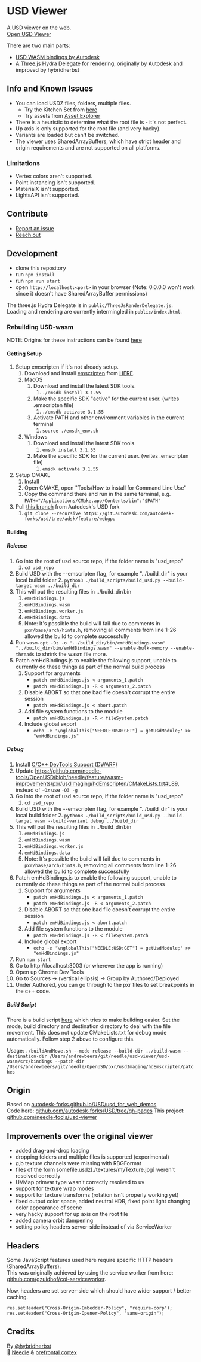 # USD Viewer

A USD viewer on the web.  
[Open USD Viewer](https://usd-viewer.glitch.me/)  

There are two main parts:  
- [USD WASM bindings by Autodesk](https://github.com/needle-tools/OpenUSD/tree/needle/feature/wasm-improvements)
- A [Three.js](https://threejs.org/) Hydra Delegate for rendering, originally by Autodesk and improved by hybridherbst

## Info and Known Issues

- You can load USDZ files, folders, multiple files.  
  - Try the Kitchen Set from [here](https://openusd.org/release/dl_kitchen_set.html)
  - Try assets from [Asset Explorer](https://asset-explorer.needle.tools)
- There is a heuristic to determine what the root file is - it's not perfect.  
- Up axis is only supported for the root file (and very hacky).  
- Variants are loaded but can't be switched.  
- The viewer uses SharedArrayBuffers, which have strict header and origin requirements and are not supported on all platforms. 

### Limitations

- Vertex colors aren't supported. 
- Point instancing isn't supported.  
- MaterialX isn't supported.  
- LightsAPI isn't supported.

## Contribute

- [Report an issue](https://github.com/needle-tools/usd-viewer/issues)  
- [Reach out](https://twitter.com/hybridherbst)

## Development

- clone this repository
- run `npm install`
- run `npm run start`
- open `http://localhost:<port>` in your browser (Note: 0.0.0.0 won't work since it doesn't have SharedArrayBuffer permissions)

The three.js Hydra Delegate is in `public/ThreeJsRenderDelegate.js`.  
Loading and rendering are currently intermingled in `public/index.html`.  

### Rebuilding USD-wasm

NOTE: Origins for these instructions can be found [here](https://github.com/autodesk-forks/USD/blob/adsk/feature/webgpu/pxr/usdImaging/bin/usdviewweb/README.md)

#### Getting Setup

1. Setup emscripten if it's not already setup.
    1. Download and Install [emscripten](https://emscripten.org) from [HERE](https://emscripten.org/docs/getting_started/downloads.html).
    2. MacOS
        1. Download and install the latest SDK tools.
            1. `./emsdk install 3.1.55`
        2. Make the specific SDK "active" for the current user. (writes .emscripten file)
            1. `./emsdk activate 3.1.55`
        3. Activate PATH and other environment variables in the current terminal
            1. `source ./emsdk_env.sh`
      3. Windows
          1. Download and install the latest SDK tools.
              1. `emsdk install 3.1.55`
          2. Make the specific SDK for the current user. (writes .emscripten file)
              1. `emsdk activate 3.1.55`
  2. Setup CMAKE
      1. Install
      2. Open CMAKE, open "Tools/How to install for Command Line Use"
      3. Copy the command there and run in the same terminal, e.g.
         `PATH="/Applications/CMake.app/Contents/bin":"$PATH"`
  2. Pull [this branch](https://github.com/autodesk-forks/USD/tree/adsk/feature/webgpu) from Autodesk's USD fork
      1. `git clone --recursive https://git.autodesk.com/autodesk-forks/usd/tree/adsk/feature/webgpu`

#### Building

##### Release

1. Go into the root of usd source repo, if the folder name is "usd_repo"
    1. `cd usd_repo`
2. Build USD with the --emscripten flag, for example "../build_dir" is your local build folder
    2. `python3 ./build_scripts/build_usd.py --build-target wasm ../build_dir`
3. This will put the resulting files in ../build_dir/bin
    1. `emHdBindings.js`
    2. `emHdBindings.wasm`
    3. `emHdBindings.worker.js`
    4. `emHdBindings.data`
    4. Note: It's possible the build will fail due to comments in `pxr/base/arch/hints.h`, removing all comments from line 1-26 allowed the build to complete successfully
4. Run `wasm-opt -Oz -o "../build_dir/bin/emHdBindings.wasm" "../build_dir/bin/emHdBindings.wasm" --enable-bulk-memory --enable-threads` to shrink the wasm file more.
5. Patch emHdBindings.js to enable the following support, unable to currently do these things as part of the normal build process
    1. Support for arguments
        - `patch emHdBindings.js < arguments_1.patch` 
        - `patch emHdBindings.js -R < arguments_2.patch` 
    2. Disable ABORT so that one bad file doesn't corrupt the entire session
        - `patch emHdBindings.js < abort.patch` 
    3. Add file system functions to the module
        - `patch emHdBindings.js -R < fileSystem.patch` 
    4. Include global export
        - `echo -e '\nglobalThis["NEEDLE:USD:GET"] = getUsdModule;' >> "emHdBindings.js"`

##### Debug
1. Install [ C/C++ DevTools Support (DWARF)](https://chromewebstore.google.com/detail/cc++-devtools-support-dwa/pdcpmagijalfljmkmjngeonclgbbannb)
2. Update https://github.com/needle-tools/OpenUSD/blob/needle/feature/wasm-improvements/pxr/usdImaging/hdEmscripten/CMakeLists.txt#L89, instead of `-Oz` use `-O3 -g`
3. Go into the root of usd source repo, if the folder name is "usd_repo"
    1. `cd usd_repo`
4. Build USD with the --emscripten flag, for example "../build_dir" is your local build folder
    2. `python3 ./build_scripts/build_usd.py --build-target wasm --build-variant debug ../build_dir`
5. This will put the resulting files in ../build_dir/bin
    1. `emHdBindings.js`
    2. `emHdBindings.wasm`
    3. `emHdBindings.worker.js`
    4. `emHdBindings.data`
    5. Note: It's possible the build will fail due to comments in `pxr/base/arch/hints.h`, removing all comments from line 1-26 allowed the build to complete successfully
6. Patch emHdBindings.js to enable the following support, unable to currently do these things as part of the normal build process
    1. Support for arguments
        - `patch emHdBindings.js < arguments_1.patch` 
        - `patch emHdBindings.js -R < arguments_2.patch` 
    2. Disable ABORT so that one bad file doesn't corrupt the entire session
        - `patch emHdBindings.js < abort.patch` 
    3. Add file system functions to the module
        - `patch emHdBindings.js -R < fileSystem.patch` 
    4. Include global export
        - `echo -e '\nglobalThis["NEEDLE:USD:GET"] = getUsdModule;' >> "emHdBindings.js"`
7. Run `npm start`
8. Go to http://localhost:3003 (or wherever the app is running)
9. Open up Chrome Dev Tools
10. Go to Sources -> (vertical ellipsis) -> Group by Authored/Deployed
11. Under Authored, you can go through to the pxr files to set breakpoints in the c++ code.

##### Build Script
There is a build script [here](https://github.com/needle-tools/OpenUSD/blob/needle/feature/wasm-improvements/buildAndMove.sh) which tries to make building easier. Set the mode, build directory and destination directory to deal with the file movement. This does not update CMakeLists.txt for debug mode automatically. Follow step 2 above to configure this.

Usage: `./buildAndMove.sh --mode release --build-dir ../build-wasm --destination-dir /Users/andrewbeers/git/needle/usd-viewer/usd-wasm/src/bindings --patch-dir /Users/andrewbeers/git/needle/OpenUSD/pxr/usdImaging/hdEmscripten/patches`

## Origin

Based on [autodesk-forks.github.io/USD/usd_for_web_demos](https://autodesk-forks.github.io/USD/usd_for_web_demos/)  
Code here: [github.com/autodesk-forks/USD/tree/gh-pages](https://github.com/autodesk-forks/USD/tree/gh-pages)
This project: [github.com/needle-tools/usd-viewer](https://github.com/needle-tools/usd-viewer)

## Improvements over the original viewer

- added drag-and-drop loading
- dropping folders and multiple files is supported (experimental)
- g,b texture channels were missing with RBGFormat
- files of the form somefile.usdz[./textures/myTexture.jpg] weren't resolved correctly
- UVMap primvar type wasn't correctly resolved to uv
- support for texture wrap modes
- support for texture transforms (rotation isn't properly working yet)
- fixed output color space, added neutral HDR, fixed point light changing color appearance of scene
- very hacky support for up axis on the root file
- added camera orbit dampening
- setting policy headers server-side instead of via ServiceWorker

## Headers

Some JavaScript features used here require specific HTTP headers (SharedArrayBuffers).  
This was originally achieved by using the service worker from here: [github.com/gzuidhof/coi-serviceworker](https://github.com/gzuidhof/coi-serviceworker/blob/master/coi-serviceworker.js).  

Now, headers are set server-side which should have wider support / better caching.

```
res.setHeader("Cross-Origin-Embedder-Policy", "require-corp");
res.setHeader("Cross-Origin-Opener-Policy", "same-origin");
```

## Credits

By [@hybridherbst](https://twitter.com/hybridherbst)  
🌵 [Needle](https://needle.tools) & [prefrontal cortex](https://prefrontalcortex.de)
